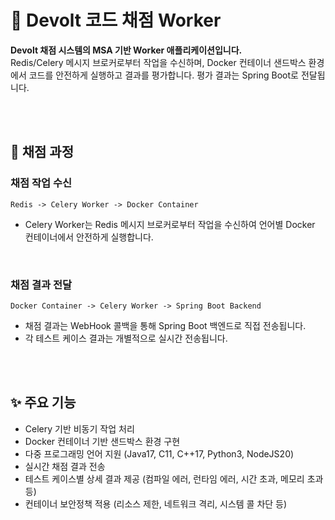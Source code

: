 # 🚀 Devolt 코드 채점 Worker

**Devolt 채점 시스템의 MSA 기반 Worker 애플리케이션입니다.**  
Redis/Celery 메시지 브로커로부터 작업을 수신하며, Docker 컨테이너 샌드박스 환경에서 코드를 안전하게 실행하고 결과를 평가합니다. 평가 결과는 Spring Boot로 전달됩니다.


<br /><br />




## 🧱 채점 과정
### 채점 작업 수신
```
Redis -> Celery Worker -> Docker Container
```
- Celery Worker는 Redis 메시지 브로커로부터 작업을 수신하여 언어별 Docker 컨테이너에서 안전하게 실행합니다.
<br />

### 채점 결과 전달
```
Docker Container -> Celery Worker -> Spring Boot Backend
```
- 채점 결과는 WebHook 콜백을 통해 Spring Boot 백엔드로 직접 전송됩니다.
- 각 테스트 케이스 결과는 개별적으로 실시간 전송됩니다.

<br /><br />




## ✨ 주요 기능

- Celery 기반 비동기 작업 처리
- Docker 컨테이너 기반 샌드박스 환경 구현
- 다중 프로그래밍 언어 지원 (Java17, C11, C++17, Python3, NodeJS20)
- 실시간 채점 결과 전송
- 테스트 케이스별 상세 결과 제공 (컴파일 에러, 런타임 에러, 시간 초과, 메모리 초과 등)
- 컨테이너 보안정책 적용 (리소스 제한, 네트워크 격리, 시스템 콜 차단 등)
